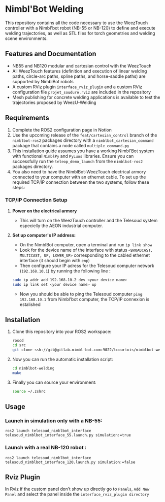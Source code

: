 # Nimbl'Bot Welding 

This repository contains all the code necessary to use the WeezTouch controller with a Nimbl'bot robot (NB-55 or NB-120) to define and execute welding trajectories, as well as STL files for torch geometries and welding scene environments.

## Features and Documentation

- NB55 and NB120 modular and cartesian control with the WeezTouch
- All WeezTouch features (definition and execution of linear welding paths, circle-arc paths, spline paths, and horse-saddle paths) are supported by NimblBot robots
- A custom RViz plugin `interface_rviz_plugin` and a custom RViz configuration file `projet_soudure.rviz` are included in the repository
- Mesh publishing for concrete welding applications is available to test the trajectories proposed by WeezU-Welding

## Requirements 

1. Complete the ROS2 configuration page in Notion
2. Use the upcoming release of the `feat/cartesian_control` branch of the `nimblbot-ros2` packages directory with a `nimblbot_cartesian_command` package that contains a node called `multiple_command.py`
3. This installation guide assumes you have a working Nimbl'Bot system with functional `NimblPy` and `PyLuos` libraries. Ensure you can successfully run the `teleop_demo_launch` from the `nimblbot-ros2` packages directory.
5. You also need to have the NimblBot-WeezTouch electrical armory connected to your computer with an ethernet cable. To set up the required TCP/IP connection between the two systems, follow these steps: 

### TCP/IP Connection Setup

1. **Power on the electrical armory** 
    - This will turn on the WeezTouch controller and the Telesoud system especielly the AEON industrial computer.

2. **Set up computer's IP address:**
   - On the NimblBot computer, open a terminal and run `ip link show`
   - Look for the device name of the interface with status `<BROADCAST, MULTICAST, UP, LOWER_UP>` corresponding to the cabled ethernet interface (it should begin with `enp`)
   - Then configure your IP adress for the Telesoud computer network (`192.168.10.1`) by running the following line : 
   ```bash
   sudo ip addr add 192.168.10.2 dev <your device name>
   sudo ip link set <your device name> up
   ```
   - Now you should be able to ping the Telesoud computer `ping 192.168.10.1` from Nimbl'bot computer, the TCP/IP connexion is estalished

## Installation
1. Clone this repository into your ROS2 workspace: 
    
    ```bash
    roscd
    cd src
    git clone ssh://git@gitlab.nimbl-bot.com:9022/tcourtois/nimblbot-welding.git
    ```
2. Now you can run the automatic installation script: 
    
    ```bash
    cd nimblbot-welding
    make
    ```
3. Finally you can source your environment: 

    ```bash
    source ~/.zshrc
    ```

## Usage

### Launch in simulation only with a NB-55:

    ros2 launch telesoud_nimblbot_interface telesoud_nimblbot_interface_55.launch.py simulation:=true
    
### Launch with a real NB-120 robot : 

    ros2 launch telesoud_nimblbot_interface telesoud_nimblbot_interface_120.launch.py simulation:=false
    
## Rviz Plugin
In Rviz if the custom panel don't show up directly go to `Panels`,  `Add New Panel` and select the panel inside the `interface_rviz_plugin directory`
